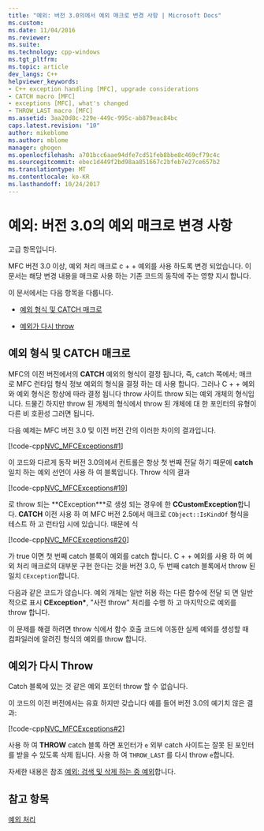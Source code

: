 ```yaml
---
title: "예외: 버전 3.0의에서 예외 매크로 변경 사항 | Microsoft Docs"
ms.custom: 
ms.date: 11/04/2016
ms.reviewer: 
ms.suite: 
ms.technology: cpp-windows
ms.tgt_pltfrm: 
ms.topic: article
dev_langs: C++
helpviewer_keywords:
- C++ exception handling [MFC], upgrade considerations
- CATCH macro [MFC]
- exceptions [MFC], what's changed
- THROW_LAST macro [MFC]
ms.assetid: 3aa20d8c-229e-449c-995c-ab879eac84bc
caps.latest.revision: "10"
author: mikeblome
ms.author: mblome
manager: ghogen
ms.openlocfilehash: a701bcc6aae94dfe7cd51feb8bbe8c469cf79c4c
ms.sourcegitcommit: ebec1d449f2bd98aa851667c2bfeb7e27ce657b2
ms.translationtype: MT
ms.contentlocale: ko-KR
ms.lasthandoff: 10/24/2017
---
```

# <a name="exceptions-changes-to-exception-macros-in-version-30"></a>예외: 버전 3.0의 예외 매크로 변경 사항
고급 항목입니다.  
  
 MFC 버전 3.0 이상, 예외 처리 매크로 c + + 예외를 사용 하도록 변경 되었습니다. 이 문서는 해당 변경 내용을 매크로 사용 하는 기존 코드의 동작에 주는 영향 지시 합니다.  
  
 이 문서에서는 다음 항목을 다룹니다.  
  
-   [예외 형식 및 CATCH 매크로](#_core_exception_types_and_the_catch_macro)  
  
-   [예외가 다시 throw](#_core_re.2d.throwing_exceptions)  
  
##  <a name="_core_exception_types_and_the_catch_macro"></a>예외 형식 및 CATCH 매크로  
 MFC의 이전 버전에서의 **CATCH** 예외의 형식이 결정 됩니다, 즉, catch 쪽에서; 매크로 MFC 런타임 형식 정보 예외의 형식을 결정 하는 데 사용 합니다. 그러나 C + + 예외와 예외 형식은 항상에 따라 결정 됩니다 throw 사이트 throw 되는 예외 개체의 형식입니다. 드물긴 하지만 throw 된 개체의 형식에서 throw 된 개체에 대 한 포인터의 유형이 다른 비 호환성 그러면 됩니다.  
  
 다음 예제는 MFC 버전 3.0 및 이전 버전 간의 이러한 차이의 결과입니다.  
  
 [!code-cpp[NVC_MFCExceptions#1](../mfc/codesnippet/cpp/exceptions-changes-to-exception-macros-in-version-3-0_1.cpp)]  
  
 이 코드와 다르게 동작 버전 3.0의에서 컨트롤은 항상 첫 번째 전달 하기 때문에 **catch** 일치 하는 예외 선언이 사용 하 여 블록입니다. Throw 식의 결과  
  
 [!code-cpp[NVC_MFCExceptions#19](../mfc/codesnippet/cpp/exceptions-changes-to-exception-macros-in-version-3-0_2.cpp)]  
  
 로 throw 되는 **CException\***로 생성 되는 경우에 한 **CCustomException**합니다. **CATCH** 이전 사용 하 여 MFC 버전 2.5에서 매크로 `CObject::IsKindOf` 형식을 테스트 하 고 런타임 시에 있습니다. 때문에 식  
  
 [!code-cpp[NVC_MFCExceptions#20](../mfc/codesnippet/cpp/exceptions-changes-to-exception-macros-in-version-3-0_3.cpp)]  
  
 가 true 이면 첫 번째 catch 블록이 예외를 catch 합니다. C + + 예외를 사용 하 여 예외 처리 매크로의 대부분 구현 한다는 것을 버전 3.0, 두 번째 catch 블록에서 throw 된 일치 `CException`합니다.  
  
 다음과 같은 코드가 않습니다. 예외 개체는 일반 허용 하는 다른 함수에 전달 되 면 일반적으로 표시 **CException\***, "사전 throw" 처리를 수행 하 고 마지막으로 예외를 throw 합니다.  
  
 이 문제를 해결 하려면 throw 식에서 함수 호출 코드에 이동한 실제 예외를 생성할 때 컴파일러에 알려진 형식의 예외를 throw 합니다.  
  
##  <a name="_core_re.2d.throwing_exceptions"></a>예외가 다시 Throw  
 Catch 블록에 있는 것 같은 예외 포인터 throw 할 수 없습니다.  
  
 이 코드의 이전 버전에서는 유효 하지만 갖습니다 예를 들어 버전 3.0의 예기치 않은 결과:  
  
 [!code-cpp[NVC_MFCExceptions#2](../mfc/codesnippet/cpp/exceptions-changes-to-exception-macros-in-version-3-0_4.cpp)]  
  
 사용 하 여 **THROW** catch 블록 하면 포인터가 `e` 외부 catch 사이트는 잘못 된 포인터를 받을 수 있도록 삭제 됩니다. 사용 하 여 `THROW_LAST` 를 다시 throw `e`합니다.  
  
 자세한 내용은 참조 [예외: 검색 및 삭제 하는 중 예외](../mfc/exceptions-catching-and-deleting-exceptions.md)합니다.  
  
## <a name="see-also"></a>참고 항목  
 [예외 처리](../mfc/exception-handling-in-mfc.md)

